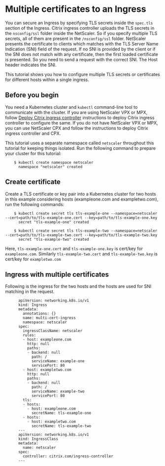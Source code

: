 # Multiple certificates to an Ingress

You can secure an Ingress by specifying TLS secrets inside the `spec.tls` section of the Ingress. Citrix ingress controller uploads the TLS secrets in the `nsconfig/ssl` folder inside the NetScaler. So if you specify multiple TLS secrets, all of them are present in the `/nsconfig/ssl` folder. NetScaler presents the certificate to clients which matches with the TLS Server Name Indication (SNI) field of the request. If no SNI is provided by the client or if the SNI does not match with any certificate, then the first loaded certificate is presented. So you need to send a request with the correct SNI. The Host header indicates the SNI.

This tutorial shows you how to configure multiple TLS secrets or certificates for different hosts within a single ingress.

## Before you begin

You need a Kubernetes cluster and `kubectl` command-line tool to communicate with the cluster.
If you are using NetScaler VPX or MPX, follow [Deploy Citrix ingress controller](./quick-installation-cic.md) instructions to deploy Citrix ingress controller to configure the same. If you do not have NetScaler VPX or MPX, you can use NetScaler CPX and follow the instructions to deploy Citrix ingress controller and CPX.

This tutorial uses a separate namespace called `netscaler` throughout this tutorial for keeping things isolated. Run the following command to prepare your cluster for this tutorial:

        $ kubectl create namespace netscaler
          namespace "netscaler" created

## Create certificate

Create a TLS certificate or key pair into a Kubernetes cluster for two hosts in this example considering hosts (exampleone.com and exampletwo.com), run the following commands:

        $ kubectl create secret tls tls-example-one --namespace=netscaler --cert=path/to/tls-example-one.cert --key=path/to/tls-example-one.key 
          secret "tls-example-one" created

        $ kubectl create secret tls tls-example-two --namespace=netscaler --cert=path/to/tls-example-two.cert --key=path/to/tls-example-two.key 
          secret "tls-example-two" created

Here, `tls-example-one.cert` and `tls-example-one.key` is cert/key for `exampleone.com`. Similarly `tls-example-two.cert` and `tls-example-two.key` is cert/key for `exampletwo.com`

## Ingress with multiple certificates

Following is the ingress for the two hosts and the hosts are used for SNI matching in the request.

          apiVersion: networking.k8s.io/v1
          kind: Ingress
          metadata:
            annotations: {}
            name: multi-cert-ingress
            namespace: netscaler
          spec:
            ingressClassName: netscaler
            rules:
            - host: exampleone.com
              http: null
              paths:
              - backend: null
                path: /
                serviceName: example-one
                servicePort: 80
            - host: exampletwo.com
              http: null
              paths:
              - backend: null
                path: /
                serviceName: example-two
                servicePort: 80
            tls:
            - hosts:
              - host: exampleone.com
                secretName: tls-example-one
            - hosts:
              - host: exampletwo.com
                secretName: tls-example-two
          ---
          apiVersion: networking.k8s.io/v1
          kind: IngressClass
          metadata:
            name: netscaler
          spec:
            controller: citrix.com/ingress-controller
          ---
          